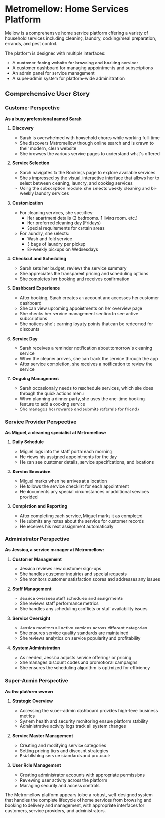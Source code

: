 # Metromellow: Home Services Platform

Mellow is a comprehensive home service platform offering a variety of household services including cleaning, laundry, cooking/meal preparation, errands, and pest control.

The platform is designed with multiple interfaces:

- A customer-facing website for browsing and booking services
- A customer dashboard for managing appointments and subscriptions
- An admin panel for service management
- A super-admin system for platform-wide administration

## Comprehensive User Story

### Customer Perspective

**As a busy professional named Sarah:**

1. **Discovery**

   - Sarah is overwhelmed with household chores while working full-time
   - She discovers Metromellow through online search and is drawn to their modern, clean website
   - She browses the various service pages to understand what's offered

2. **Service Selection**

   - Sarah navigates to the Bookings page to explore available services
   - She's impressed by the visual, interactive interface that allows her to select between cleaning, laundry, and cooking services
   - Using the subscription module, she selects weekly cleaning and bi-weekly laundry services

3. **Customization**

   - For cleaning services, she specifies:
     - Her apartment details (2 bedrooms, 1 living room, etc.)
     - Her preferred cleaning day (Fridays)
     - Special requirements for certain areas
   - For laundry, she selects:
     - Wash and fold service
     - 3 bags of laundry per pickup
     - Bi-weekly pickups on Wednesdays

4. **Checkout and Scheduling**

   - Sarah sets her budget, reviews the service summary
   - She appreciates the transparent pricing and scheduling options
   - She completes her booking and receives confirmation

5. **Dashboard Experience**

   - After booking, Sarah creates an account and accesses her customer dashboard
   - She can view upcoming appointments on her overview page
   - She checks her service management section to see active subscriptions
   - She notices she's earning loyalty points that can be redeemed for discounts

6. **Service Day**

   - Sarah receives a reminder notification about tomorrow's cleaning service
   - When the cleaner arrives, she can track the service through the app
   - After service completion, she receives a notification to review the service

7. **Ongoing Management**
   - Sarah occasionally needs to reschedule services, which she does through the quick actions menu
   - When planning a dinner party, she uses the one-time booking feature to add a cooking service
   - She manages her rewards and submits referrals for friends

### Service Provider Perspective

**As Miguel, a cleaning specialist at Metromellow:**

1. **Daily Schedule**

   - Miguel logs into the staff portal each morning
   - He views his assigned appointments for the day
   - He can see customer details, service specifications, and locations

2. **Service Execution**

   - Miguel marks when he arrives at a location
   - He follows the service checklist for each appointment
   - He documents any special circumstances or additional services provided

3. **Completion and Reporting**
   - After completing each service, Miguel marks it as completed
   - He submits any notes about the service for customer records
   - He receives his next assignment automatically

### Administrator Perspective

**As Jessica, a service manager at Metromellow:**

1. **Customer Management**

   - Jessica reviews new customer sign-ups
   - She handles customer inquiries and special requests
   - She monitors customer satisfaction scores and addresses any issues

2. **Staff Management**

   - Jessica oversees staff schedules and assignments
   - She reviews staff performance metrics
   - She handles any scheduling conflicts or staff availability issues

3. **Service Oversight**

   - Jessica monitors all active services across different categories
   - She ensures service quality standards are maintained
   - She reviews analytics on service popularity and profitability

4. **System Administration**
   - As needed, Jessica adjusts service offerings or pricing
   - She manages discount codes and promotional campaigns
   - She ensures the scheduling algorithm is optimized for efficiency

### Super-Admin Perspective

**As the platform owner:**

1. **Strategic Overview**

   - Accessing the super-admin dashboard provides high-level business metrics
   - System health and security monitoring ensure platform stability
   - Administrative activity logs track all system changes

2. **Service Master Management**

   - Creating and modifying service categories
   - Setting pricing tiers and discount strategies
   - Establishing service standards and protocols

3. **User Role Management**
   - Creating administrator accounts with appropriate permissions
   - Reviewing user activity across the platform
   - Managing security and access controls

The Metromellow platform appears to be a robust, well-designed system that handles the complete lifecycle of home services from browsing and booking to delivery and management, with appropriate interfaces for customers, service providers, and administrators.
